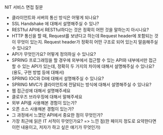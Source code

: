 NIT 서비스 면접 질문
-	클라이언트와 서버의 통신 방식은 어떻게 되나요?
-	SSL Handshake 에 대해서 설명해주실 수 있나?
-	RESTful API에서 RESTful하다는 것은 정확히 어떤 것을 말하는지 아시나요?
-	HTTP 통신을 할 때, Request를 보낸다고 하는데 Request header에 포함되는 것이 무엇이 있는지. Request header가 정확히 어떤 구조로 되어 있는지 말씀해주실 수 있나요?
-	API가 무엇인가요? 어떻게 정의하실 수 있나요?
-	SPRING 프로그래밍을 할 경우에 외부에서 접근할 수 있는 API와 내부에서만 접근할 수 있는 API가 있는데, 정확히 두 가지의 차이에 대해서 설명해주실 수 있나요? (용도, 구현 방법 등에 대해서)
-	SPRING IOC와 DI에 대해서 설명해주실 수 있나요?
-	SPRING MVC가 클라이언트에 전달되는 방식에 대해서 설명해주실 수 있나요?
-	웹 접근성에 대해서 설명해주세요
-	클로우즈 브라우징에 대해서 말해주세요
-	외부 API를 사용해본 경험이 있는가?
-	오픈 소스 사용해본 경험이 있는가?
-	그 과정에서 느꼈던 API에서 중요한 점이 무엇인가?
-	가장 최근에 읽은 IT 서적이 무엇인가요? => 느낀 점(한 페이지 정도로 요약한다면 이런 내용이고, 저자가 하고 싶은 얘기가 무엇인가)
